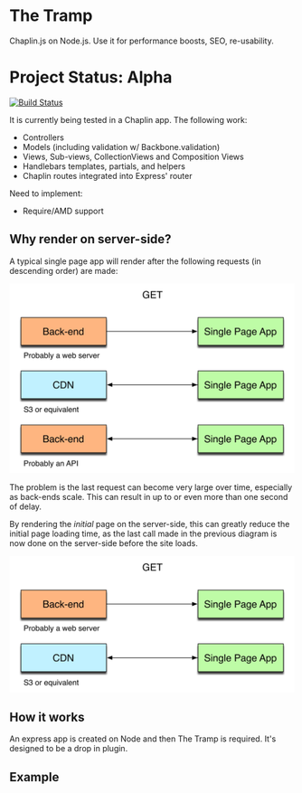 The Tramp
=========

Chaplin.js on Node.js. Use it for performance boosts, SEO, re-usability.

# Project Status: Alpha
[![Build Status](https://secure.travis-ci.org/chrisabrams/The-Tramp.png?branch=master)](https://travis-ci.org/chrisabrams/The-Tramp)

It is currently being tested in a Chaplin app. The following work:

- Controllers
- Models (including validation w/ Backbone.validation)
- Views, Sub-views, CollectionViews and Composition Views
- Handlebars templates, partials, and helpers
- Chaplin routes integrated into Express' router

Need to implement:

- Require/AMD support

## Why render on server-side?

A typical single page app will render after the following requests (in descending order) are made:

![requests](https://github.com/chrisabrams/the-tramp/raw/master/images/bon_requests.jpg)

The problem is the last request can become very large over time, especially as back-ends scale. This can result in up to or even more than one second of delay.

By rendering the *initial* page on the server-side, this can greatly reduce the initial page loading time, as the last call made in the previous diagram is now done on the server-side before the site loads.

![fewer requests](https://github.com/chrisabrams/the-tramp/raw/master/images/bon_fewer_requests.jpg)

## How it works

An express app is created on Node and then The Tramp is required. It's designed to be a drop in plugin.

## Example
